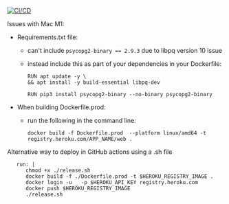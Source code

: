 [![CI/CD](https://github.com/agruezo/Flask-TDD-Docker/actions/workflows/main.yml/badge.svg)](https://github.com/agruezo/Flask-TDD-Docker/actions/workflows/main.yml)

Issues with Mac M1:

- Requirements.txt file:
   - can't include `psycopg2-binary == 2.9.3` due to libpq version 10 issue
   - instead include this as part of your dependencies in your Dockerfile:

      ```
      RUN apt update -y \
      && apt install -y build-essential libpq-dev

      RUN pip3 install psycopg2-binary --no-binary psycopg2-binary

- When building Dockerfile.prod:
   - run the following in the command line:

      ```
      docker build -f Dockerfile.prod  --platform linux/amd64 -t registry.heroku.com/APP_NAME/web .

Alternative way to deploy in GitHub actions using a .sh file
```
   run: | 
      chmod +x ./release.sh
      docker build -f ./Dockerfile.prod -t $HEROKU_REGISTRY_IMAGE .
      docker login -u _ -p $HEROKU_API_KEY registry.heroku.com
      docker push $HEROKU_REGISTRY_IMAGE
      ./release.sh